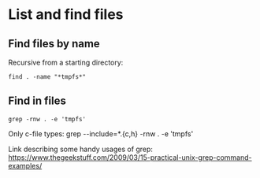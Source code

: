 # List and find files
## Find files by name
Recursive from a starting directory:

	find . -name "*tmpfs*"
	
## Find in files
	grep -rnw . -e 'tmpfs'
	
Only c-file types:
	grep --include=\*.{c,h} -rnw . -e 'tmpfs'
	
Link describing some handy usages of grep: https://www.thegeekstuff.com/2009/03/15-practical-unix-grep-command-examples/
